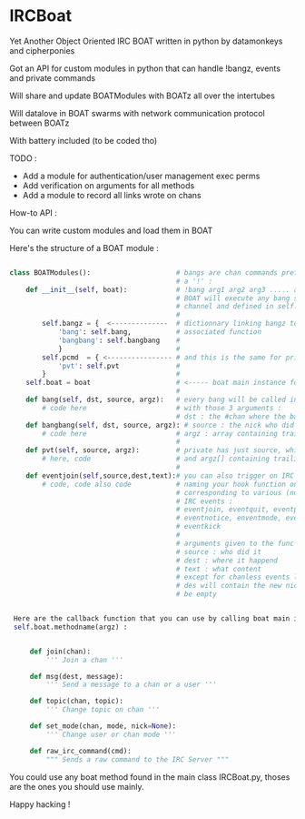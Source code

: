 IRCBoat
=======

Yet Another Object Oriented IRC BOAT written in python by datamonkeys and cipherponies

Got an API for custom modules in python that can handle !bangz, events and private commands

Will share and update BOATModules with BOATz all over the intertubes

Will datalove in BOAT swarms with network communication protocol between BOATz

With battery included (to be coded tho)


TODO :

-	Add a module for authentication/user management exec perms
-	Add verification on arguments for all methods
-	Add a module to record all links wrote on chans


How-to API :

You can write custom modules and load them in BOAT

Here's the structure of a BOAT module :
```python

class BOATModules():                     # bangs are chan commands prefixed with
                                         # a '!' :
    def __init__(self, boat):            # !bang arg1 arg2 arg3 ..... argn
                                         # BOAT will execute any bang seen in a
                                         # channel and defined in self.bangz
                                         #
        self.bangz = {  <--------------  # dictionnary linking bangz to the
            'bang': self.bang,           # associated function
            'bangbang': self.bangbang    #
            }                            #
        self.pcmd  = { <---------------- # and this is the same for private commands
            'pvt': self.pvt              #
        }                                #
    self.boat = boat                     # <----- boat main instance for callbacks
                                         #
    def bang(self, dst, source, argz):   # every bang will be called in his module
        # code here                      # with those 3 arguments :
                                         # dst : the #chan where the bang was called
    def bangbang(self, dst, source, argz): # source : the nick who did the bang
        # code here                      # argz : array containing trailing argz
                                         #
    def pvt(self, source, argz):         # private has just source, which is the nick
        # here, code                     # and argz[] containing trailing argz
                                         #
    def eventjoin(self,source,dest,text):# you can also trigger on IRC event by strictly
        # code, code also code           # naming your hook function one of those name
                                         # corresponding to various (not all for now)
                                         # IRC events :
                                         # eventjoin, eventquit, eventpart, eventnick,
                                         # eventnotice, enventmode, eventtopic,
                                         # eventkick
                                         #
                                         # arguments given to the func when calling are :
                                         # source : who did it
                                         # dest : where it happend
                                         # text : what content
                                         # except for chanless events like nick where
                                         # des will contain the new nick and text will
                                         # be empty


 Here are the callback function that you can use by calling boat main instance
 self.boat.methodname(argz) :


     def join(chan):
         ''' Join a chan '''

     def msg(dest, message):
         ''' Send a message to a chan or a user '''

     def topic(chan, topic):
         ''' Change topic on chan '''

     def set_mode(chan, mode, nick=None):
         ''' Change user or chan mode '''

     def raw_irc_command(cmd):
         """ Sends a raw command to the IRC Server """

```

 You could use any boat method found in the main class IRCBoat.py, thoses are the
 ones you should use mainly.

 Happy hacking !

